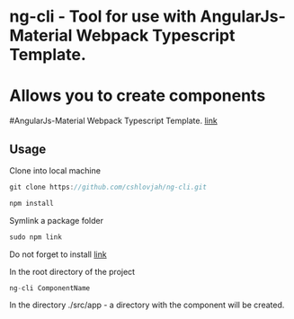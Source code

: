 # ng-cli - Tool for use with AngularJs-Material Webpack Typescript Template.
# Allows you to create components

#AngularJs-Material Webpack Typescript Template.
[link](https://github.com/1296mhz/angularjs-material-webpack-typescript-template)



## Usage
Clone into local machine

```js
git clone https://github.com/cshlovjah/ng-cli.git
```

```js
npm install
```


Symlink a package folder

```js
sudo npm link
```

Do not forget to install
[link](https://github.com/1296mhz/angularjs-material-webpack-typescript-template)

In the root directory of the project

```js
ng-cli ComponentName
```
In the directory ./src/app - 
a directory with the component will be created.